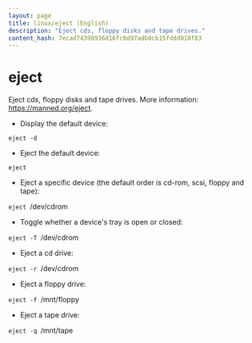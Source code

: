 ```yaml
---
layout: page
title: linux/eject (English)
description: "Eject cds, floppy disks and tape drives."
content_hash: 7ecad74398936d16fc0d97adb0cb15fddd018f83
---
```

# eject

Eject cds, floppy disks and tape drives.
More information: <https://manned.org/eject>.

- Display the default device:

`eject -d`

- Eject the default device:

`eject`

- Eject a specific device (the default order is cd-rom, scsi, floppy and tape):

`eject `<span class="tldr-var badge badge-pill bg-dark-lm bg-white-dm text-white-lm text-dark-dm font-weight-bold">/dev/cdrom</span>

- Toggle whether a device's tray is open or closed:

`eject -T `<span class="tldr-var badge badge-pill bg-dark-lm bg-white-dm text-white-lm text-dark-dm font-weight-bold">/dev/cdrom</span>

- Eject a cd drive:

`eject -r `<span class="tldr-var badge badge-pill bg-dark-lm bg-white-dm text-white-lm text-dark-dm font-weight-bold">/dev/cdrom</span>

- Eject a floppy drive:

`eject -f `<span class="tldr-var badge badge-pill bg-dark-lm bg-white-dm text-white-lm text-dark-dm font-weight-bold">/mnt/floppy</span>

- Eject a tape drive:

`eject -q `<span class="tldr-var badge badge-pill bg-dark-lm bg-white-dm text-white-lm text-dark-dm font-weight-bold">/mnt/tape</span>
